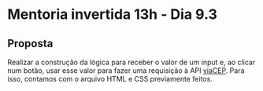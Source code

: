 # Mentoria invertida 13h - Dia 9.3

## Proposta

Realizar a construção da lógica para receber o valor de um input e, ao clicar num botão, usar esse valor para fazer uma requisição à API [viaCEP](https://viacep.com.br/). Para isso, contamos com o arquivo HTML e CSS previamente feitos.
